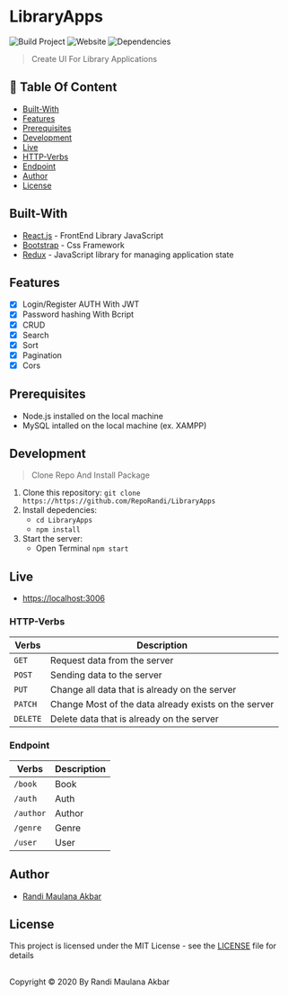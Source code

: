 # LibraryApps
![Build Project](https://github.com/vuejs-id/blog/workflows/Build%20Project/badge.svg) ![Website](https://img.shields.io/website?url=https%3A%2F%2Fblog.vuejs.id%2F) ![Dependencies](https://img.shields.io/david/vuejs-id/blog.svg)

> Create UI For Library Applications

## :memo: Table Of Content
* [Built-With](https://github.com/RepoRandi/LibraryApps#Built-With)
* [Features](https://github.com/RepoRandi/LibraryApps#Features)
* [Prerequisites](https://github.com/RepoRandi/LibraryApps#Prerequisites)
* [Development](https://github.com/RepoRandi/LibraryApps#Development)
* [Live](https://github.com/RepoRandi/LibraryApps#Live)
* [HTTP-Verbs](https://github.com/RepoRandi/LibraryApps#HTTP-Verbs)
* [Endpoint](https://github.com/RepoRandi/LibraryApps#Endpoint)
* [Author](https://github.com/RepoRandi/LibraryApps#Author)
* [License](https://github.com/RepoRandi/LibraryApps#License)

## Built-With
- [React.js](http://reactjs.org/) - FrontEnd Library JavaScript
- [Bootstrap](https://getbootstrap.com/) - Css Framework
- [Redux](https://redux.js.org/) - JavaScript library for managing application state

## Features
- [x] Login/Register AUTH With JWT
- [x] Password hashing With Bcript
- [x] CRUD
- [x] Search
- [x] Sort
- [x] Pagination
- [x] Cors

## Prerequisites
- Node.js installed on the local machine
- MySQL intalled on the local machine (ex. XAMPP)

## Development
> Clone Repo And Install Package
1. Clone this repository:
    `git clone https://https://github.com/RepoRandi/LibraryApps`
2. Install depedencies:
    - `cd LibraryApps` 
    - `npm install`
3. Start the server:
    * Open Terminal `npm start`

## Live
- [https://localhost:3006](https://localhost:3006)

### HTTP-Verbs

| Verbs    | Description                                           |
| -------- | ----------------------------------------------------- |
| `GET`    | Request data from the server                          |
| `POST`   | Sending data to the server                            |
| `PUT`    | Change all data that is already on the server         |
| `PATCH`  | Change Most of the data already exists on the server  |
| `DELETE` | Delete data that is already on the server             |

### Endpoint
| Verbs     | Description      |
| --------- | -----------------|
| `/book`  | Book             |
| `/auth`   | Auth             |
| `/author`| Author           |
| `/genre` | Genre            |
| `/user`  | User             |

## Author
- [Randi Maulana Akbar](https://www.linkedin.com/in/randi-maulana-akbar/)

## License
This project is licensed under the MIT License - see the [LICENSE](https://github.com/RepoRandi/LibraryApps/blob/master/LICENSE) file for details

##
Copyright © 2020 By Randi Maulana Akbar
